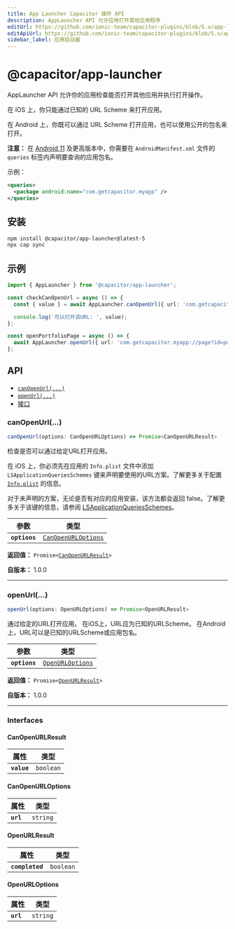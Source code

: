 ```yaml
---
title: App Launcher Capacitor 插件 API
description: AppLauncher API 允许应用打开其他应用程序
editUrl: https://github.com/ionic-team/capacitor-plugins/blob/5.x/app-launcher/README.md
editApiUrl: https://github.com/ionic-team/capacitor-plugins/blob/5.x/app-launcher/src/definitions.ts
sidebar_label: 应用启动器
---
```


# @capacitor/app-launcher

AppLauncher API 允许你的应用检查能否打开其他应用并执行打开操作。

在 iOS 上，你只能通过已知的 URL Scheme 来打开应用。

在 Android 上，你既可以通过 URL Scheme 打开应用，也可以使用公开的包名来打开。

**注意：** 在 [Android 11](https://developer.android.com/about/versions/11/privacy/package-visibility) 及更高版本中，你需要在 `AndroidManifest.xml` 文件的 `queries` 标签内声明要查询的应用包名。

示例：

```xml
<queries>
  <package android:name="com.getcapacitor.myapp" />
</queries>
```

## 安装

```bash
npm install @capacitor/app-launcher@latest-5
npx cap sync
```

## 示例

```typescript
import { AppLauncher } from '@capacitor/app-launcher';

const checkCanOpenUrl = async () => {
  const { value } = await AppLauncher.canOpenUrl({ url: 'com.getcapacitor.myapp' });

  console.log('可以打开该URL: ', value);
};

const openPortfolioPage = async () => {
  await AppLauncher.openUrl({ url: 'com.getcapacitor.myapp://page?id=portfolio' });
};
```

## API

<docgen-index>

- [`canOpenUrl(...)`](#canopenurl)
- [`openUrl(...)`](#openurl)
- [接口](#interfaces)

</docgen-index>

<docgen-api>
<!--Update the source file JSDoc comments and rerun docgen to update the docs below-->

### canOpenUrl(...)

```typescript
canOpenUrl(options: CanOpenURLOptions) => Promise<CanOpenURLResult>
```

检查是否可以通过给定URL打开应用。

在 iOS 上，你必须先在应用的 `Info.plist` 文件中添加 `LSApplicationQueriesSchemes` 键来声明要使用的URL方案。了解更多关于配置 [`Info.plist`](https://capacitorjs.com/docs/ios/configuration#configuring-infoplist) 的信息。

对于未声明的方案，无论是否有对应的应用安装，该方法都会返回 false。了解更多关于该键的信息，请参阅 [LSApplicationQueriesSchemes](https://developer.apple.com/library/archive/documentation/General/Reference/InfoPlistKeyReference/Articles/LaunchServicesKeys.html#//apple_ref/doc/plist/info/LSApplicationQueriesSchemes)。

| 参数          | 类型                                                            |
| ------------- | --------------------------------------------------------------- |
| **`options`** | <code><a href="#canopenurloptions">CanOpenURLOptions</a></code> |

**返回值：** <code>Promise&lt;<a href="#canopenurlresult">CanOpenURLResult</a>&gt;</code>

**自版本：** 1.0.0

---

### openUrl(...)

```typescript
openUrl(options: OpenURLOptions) => Promise<OpenURLResult>
```

通过给定的URL打开应用。
在iOS上，URL应为已知的URLScheme。
在Android上，URL可以是已知的URLScheme或应用包名。

| 参数          | 类型                                                      |
| ------------- | --------------------------------------------------------- |
| **`options`** | <code><a href="#openurloptions">OpenURLOptions</a></code> |

**返回值：** <code>Promise&lt;<a href="#openurlresult">OpenURLResult</a>&gt;</code>

**自版本：** 1.0.0

---

### Interfaces

#### CanOpenURLResult

| 属性        | 类型                 |
| ----------- | -------------------- |
| **`value`** | <code>boolean</code> |

#### CanOpenURLOptions

| 属性      | 类型                |
| --------- | ------------------- |
| **`url`** | <code>string</code> |

#### OpenURLResult

| 属性            | 类型                 |
| --------------- | -------------------- |
| **`completed`** | <code>boolean</code> |

#### OpenURLOptions

| 属性      | 类型                |
| --------- | ------------------- |
| **`url`** | <code>string</code> |

</docgen-api>
